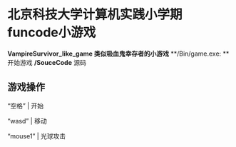# 北京科技大学计算机实践小学期funcode小游戏
**VampireSurvivor_like_game 类似吸血鬼幸存者的小游戏**
**/Bin/game.exe: ** 开始游戏
**/SouceCode** 源码

## 游戏操作
“空格” | 开始

“wasd” | 移动

“mouse1” | 光球攻击

